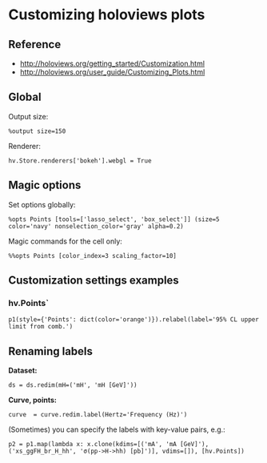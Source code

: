 # Customizing holoviews plots

## Reference

- http://holoviews.org/getting_started/Customization.html
- http://holoviews.org/user_guide/Customizing_Plots.html

## Global


Output size: 

~~~~
%output size=150
~~~~

Renderer:

~~~~
hv.Store.renderers['bokeh'].webgl = True
~~~~

## Magic options

Set options globally:

~~~~
%opts Points [tools=['lasso_select', 'box_select']] (size=5 color='navy' nonselection_color='gray' alpha=0.2)
~~~~

Magic commands for the cell only:

~~~~
%%opts Points [color_index=3 scaling_factor=10]
~~~~

## Customization settings examples

### hv.Points`

~~~~
p1(style={'Points': dict(color='orange')}).relabel(label='95% CL upper limit from comb.')
~~~~


## Renaming labels

**Dataset:**

~~~~
ds = ds.redim(mH=('mH', 'mH [GeV]'))
~~~~

**Curve, points:**

~~~~
curve  = curve.redim.label(Hertz='Frequency (Hz)')
~~~~

(Sometimes) you can specify the labels with key-value pairs, e.g.:

~~~~
p2 = p1.map(lambda x: x.clone(kdims=[('mA', 'mA [GeV]'), ('xs_ggFH_br_H_hh', 'σ(pp->H->hh) [pb]')], vdims=[]), [hv.Points])
~~~~
